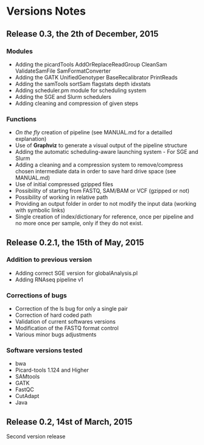 
# Versions Notes

## Release 0.3, the 2th of December, 2015

### Modules

- Adding the picardTools AddOrReplaceReadGroup CleanSam ValidateSamFile SamFormatConverter
- Adding the GATK UnifiedGenotyper BaseRecalibrator PrintReads
- Adding the samTools sortSam flagstats depth idxstats
- Adding scheduler.pm module for scheduling system
- Adding the SGE and Slurm schedulers
- Adding cleaning and compression of given steps


### Functions

- *On the fly* creation of pipeline (see MANUAL.md for a detailled explanation)
- Use of **Graphviz** to generate a visual output of the pipeline structure
- Adding the automatic scheduling-aware launching system - For SGE and Slurm
- Adding a cleaning and a compression system to remove/compress chosen intermediate data in order to save hard drive space (see MANUAL.md)
- Use of initial compressed gzipped files
- Possibility of starting from FASTQ, SAM/BAM or VCF (gzipped or not)
- Possibility of working in relative path
- Providing an output folder in order to not modify the input data (working with symbolic links)
- Single creation of index/dictionary for reference, once per pipeline and no more once per sample, only if they do not exist.

## Release 0.2.1, the 15th of May, 2015

### Addition to previous version
* Adding correct SGE version for globalAnalysis.pl
* Adding RNAseq pipeline v1

### Corrections of bugs
* Correction of the ls bug for only a single pair
* Correction of hard coded path
* Validation of current softwares versions
* Modification of the FASTQ format control
* Various minor bugs adjustments

### Software versions tested
* bwa
* Picard-tools 1.124 and Higher
* SAMtools
* GATK
* FastQC
* CutAdapt
* Java


## Release 0.2, 14st of March, 2015

Second version release
